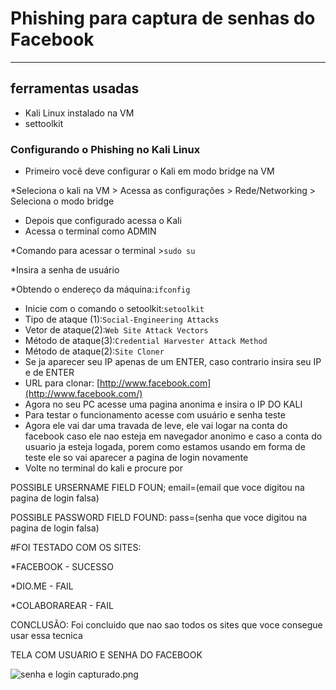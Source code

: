# Phishing para captura de senhas do Facebook

_________________________________________________________________________________________________

## ferramentas usadas

- Kali Linux instalado na VM
- settoolkit

### Configurando o Phishing no Kali Linux

- Primeiro você deve configurar o Kali em modo bridge na VM

*Seleciona o kali na VM > Acessa as configurações > Rede/Networking > Seleciona o modo bridge

- Depois que configurado acessa o Kali
- Acessa o terminal como ADMIN

*Comando para acessar o terminal >`sudo su` 

*Insira a senha de usuário

*Obtendo o endereço da máquina:`ifconfig`

- Inicie com o comando o setoolkit:`setoolkit`
- Tipo de ataque (1):`Social-Engineering Attacks`
- Vetor de ataque(2):`Web Site Attack Vectors`
- Método de ataque(3):`Credential Harvester Attack Method`
- Método de ataque(2):`Site Cloner`
- Se ja aparecer seu IP apenas de um ENTER, caso contrario insira seu IP e de ENTER
- URL para clonar: [http://www.facebook.com](http://www.facebook.com/)
- Agora no seu PC acesse uma pagina anonima e insira o IP DO KALI
- Para testar o funcionamento acesse com usuário e senha teste
- Agora ele vai dar uma travada de leve, ele vai logar na conta do facebook caso ele nao esteja em navegador anonimo e caso a conta do usuario ja esteja logada, porem como estamos usando em forma de teste ele so vai aparecer a pagina de login novamente
- Volte no terminal do kali e procure por

POSSIBLE URSERNAME FIELD FOUN; email=(email que voce digitou na pagina de login falsa)

POSSIBLE PASSWORD FIELD FOUND: pass=(senha que voce digitou na pagina de login falsa)

#FOI TESTADO COM OS SITES:

*FACEBOOK - SUCESSO

*DIO.ME - FAIL

*COLABORAREAR - FAIL

CONCLUSÃO: Foi concluido que nao sao todos os sites que voce consegue usar essa tecnica

TELA COM USUARIO E SENHA DO FACEBOOK

![senha e login capturado.png](Phishing%20para%20captura%20de%20senhas%20do%20Facebook%20a3caad86dc184f968a03e544a35e7aaa/senha_e_login_capturado.png)